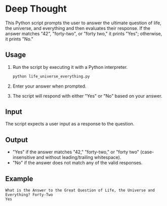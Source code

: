 # Deep Thought

This Python script prompts the user to answer the ultimate question of life, the universe, and everything and then evaluates their response. If the answer matches "42", "forty-two", or "forty two," it prints "Yes"; otherwise, it prints "No."

## Usage

1. Run the script by executing it with a Python interpreter.

   ```bash
   python life_universe_everything.py
   ```

2. Enter your answer when prompted.

3. The script will respond with either "Yes" or "No" based on your answer.

## Input

The script expects a user input as a response to the question.

## Output

- "Yes" if the answer matches "42," "forty-two," or "forty two" (case-insensitive and without leading/trailing whitespace).
- "No" if the answer does not match any of the valid responses.

## Example

```plaintext
What is the Answer to the Great Question of Life, the Universe and Everything? Forty-Two
Yes
```
